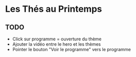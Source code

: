 # Les Thés au Printemps

## TODO

* Click sur programme = ouverture du thème
* Ajouter la vidéo entre le hero et les thèmes
* Pointer le bouton "Voir le programme" vers le programme
